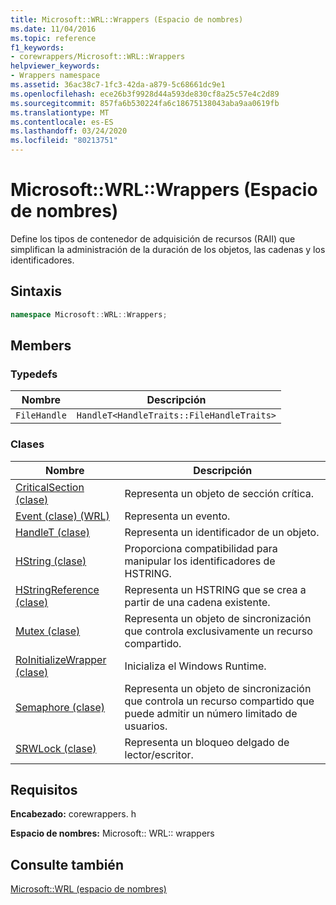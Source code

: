 ```yaml
---
title: Microsoft::WRL::Wrappers (Espacio de nombres)
ms.date: 11/04/2016
ms.topic: reference
f1_keywords:
- corewrappers/Microsoft::WRL::Wrappers
helpviewer_keywords:
- Wrappers namespace
ms.assetid: 36ac38c7-1fc3-42da-a879-5c68661dc9e1
ms.openlocfilehash: ece26b3f9928d44a593de830cf8a25c57e4c2d89
ms.sourcegitcommit: 857fa6b530224fa6c18675138043aba9aa0619fb
ms.translationtype: MT
ms.contentlocale: es-ES
ms.lasthandoff: 03/24/2020
ms.locfileid: "80213751"
---
```

# <a name="microsoftwrlwrappers-namespace"></a>Microsoft::WRL::Wrappers (Espacio de nombres)

Define los tipos de contenedor de adquisición de recursos (RAII) que simplifican la administración de la duración de los objetos, las cadenas y los identificadores.

## <a name="syntax"></a>Sintaxis

```cpp
namespace Microsoft::WRL::Wrappers;
```

## <a name="members"></a>Members

### <a name="typedefs"></a>Typedefs

|Nombre|Descripción|
|----------|-----------------|
|`FileHandle`|`HandleT<HandleTraits::FileHandleTraits>`|

### <a name="classes"></a>Clases

|Nombre|Descripción|
|----------|-----------------|
|[CriticalSection (clase)](criticalsection-class.md)|Representa un objeto de sección crítica.|
|[Event (clase) (WRL)](event-class-wrl.md)|Representa un evento.|
|[HandleT (clase)](handlet-class.md)|Representa un identificador de un objeto.|
|[HString (clase)](hstring-class.md)|Proporciona compatibilidad para manipular los identificadores de HSTRING.|
|[HStringReference (clase)](hstringreference-class.md)|Representa un HSTRING que se crea a partir de una cadena existente.|
|[Mutex (clase)](mutex-class.md)|Representa un objeto de sincronización que controla exclusivamente un recurso compartido.|
|[RoInitializeWrapper (clase)](roinitializewrapper-class.md)|Inicializa el Windows Runtime.|
|[Semaphore (clase)](semaphore-class.md)|Representa un objeto de sincronización que controla un recurso compartido que puede admitir un número limitado de usuarios.|
|[SRWLock (clase)](srwlock-class.md)|Representa un bloqueo delgado de lector/escritor.|

## <a name="requirements"></a>Requisitos

**Encabezado:** corewrappers. h

**Espacio de nombres:** Microsoft:: WRL:: wrappers

## <a name="see-also"></a>Consulte también

[Microsoft::WRL (espacio de nombres)](microsoft-wrl-namespace.md)
